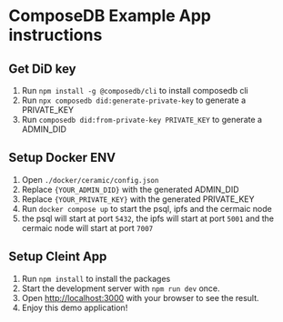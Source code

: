# ComposeDB Example App instructions

## Get DiD key

1. Run `npm install -g @composedb/cli` to install composedb cli 
2. Run `npx composedb did:generate-private-key` to generate a PRIVATE_KEY
3. Run `composedb did:from-private-key PRIVATE_KEY` to generate a ADMIN_DID

## Setup Docker ENV

1. Open `./docker/ceramic/config.json`
2. Replace `{YOUR_ADMIN_DID}` with the generated ADMIN_DID
3. Replace `{YOUR_PRIVATE_KEY}` with the generated PRIVATE_KEY
4. Run `docker compose up` to start the psql, ipfs and the cermaic node
5. the psql will start at port `5432`, the ipfs will start at port `5001` and the cermaic node will start at port `7007`

## Setup Cleint App
1. Run `npm install` to install the packages
2. Start the development server with `npm run dev` once.
3. Open [http://localhost:3000](http://localhost:3000) with your browser to see the result.
8. Enjoy this demo application!
